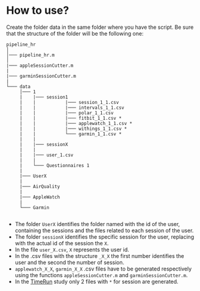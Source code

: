 # How to use?
Create the folder data in the same folder where you have the script. Be sure that the structure of the folder will be the following one:
```
pipeline_hr
│
│─── pipeline_hr.m 
│
|─── appleSessionCutter.m
|
|─── garminSessionCutter.m
|
└─── data
     │─── 1 
     |    |─── session1
     |    |           |─── session_1_1.csv
     |    |           |─── intervals_1_1.csv
     |    |           |─── polar_1_1.csv 
     |    |           |─── fitbit_1_1.csv *
     |    |           |─── applewatch_1_1.csv *
     |    |           |─── withings_1_1.csv *
     |    |           └─── garmin_1_1.csv *
     |    |
     |    |─── sessionX
     |    |
     |    |─── user_1.csv
     |    |
     |    └─── Questionnaires 1 
     |
     |─── UserX
     |
     |─── AirQuality
     |
     |─── AppleWatch
     | 
     └─── Garmin
     
```
* The folder `UserX` identifies the folder named with the id of the user, containing the sessions and the files related to each session of the user.
* The folder `sessionX` identifies the specific session for the user, replacing with the actual id of the session the `X`.
* In the file `user_X.csv`, `X` represents the user id.
* In the .csv files with the structure `_X_X` the first number identifies the user and the second the number of session.
* `applewatch_X_X`, `garmin_X_X` .csv files have to be generated respectively using the functions `appleSessionCutter.m` and `garminSessionCutter.m`. 
* In the [TimeRun](https://github.com/fraca98/TimeRun) study only 2 files with `*` for session are generated.